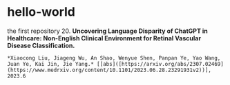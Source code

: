 # hello-world
the first repository
20. **Uncovering Language Disparity of ChatGPT in Healthcare: Non-English Clinical Environment for Retinal Vascular Disease Classification.**  

    *Xiaocong Liu, Jiageng Wu, An Shao, Wenyue Shen, Panpan Ye, Yao Wang, Juan Ye, Kai Jin, Jie Yang.* [[abs]([https://arxiv.org/abs/2307.02469](https://www.medrxiv.org/content/10.1101/2023.06.28.23291931v2))], 2023.6 
